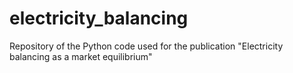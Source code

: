 # electricity_balancing
Repository of the Python code used for the publication "Electricity balancing as a market equilibrium"
